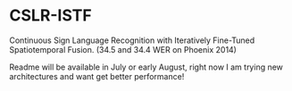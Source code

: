 # CSLR-ISTF
Continuous Sign Language Recognition with Iteratively Fine-Tuned Spatiotemporal Fusion. (34.5 and 34.4 WER on Phoenix 2014)


Readme will be available in July or early August, right now I am trying new architectures and want get better performance!
